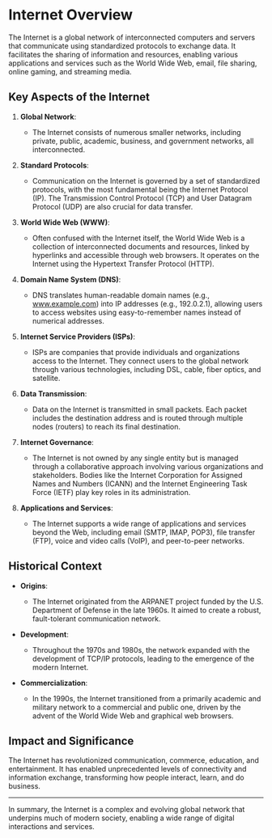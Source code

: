 # Internet Overview

The Internet is a global network of interconnected computers and servers that communicate using standardized protocols to exchange data. It facilitates the sharing of information and resources, enabling various applications and services such as the World Wide Web, email, file sharing, online gaming, and streaming media.

## Key Aspects of the Internet

1. **Global Network**:

   - The Internet consists of numerous smaller networks, including private, public, academic, business, and government networks, all interconnected.

2. **Standard Protocols**:

   - Communication on the Internet is governed by a set of standardized protocols, with the most fundamental being the Internet Protocol (IP). The Transmission Control Protocol (TCP) and User Datagram Protocol (UDP) are also crucial for data transfer.

3. **World Wide Web (WWW)**:

   - Often confused with the Internet itself, the World Wide Web is a collection of interconnected documents and resources, linked by hyperlinks and accessible through web browsers. It operates on the Internet using the Hypertext Transfer Protocol (HTTP).

4. **Domain Name System (DNS)**:

   - DNS translates human-readable domain names (e.g., www.example.com) into IP addresses (e.g., 192.0.2.1), allowing users to access websites using easy-to-remember names instead of numerical addresses.

5. **Internet Service Providers (ISPs)**:

   - ISPs are companies that provide individuals and organizations access to the Internet. They connect users to the global network through various technologies, including DSL, cable, fiber optics, and satellite.

6. **Data Transmission**:

   - Data on the Internet is transmitted in small packets. Each packet includes the destination address and is routed through multiple nodes (routers) to reach its final destination.

7. **Internet Governance**:

   - The Internet is not owned by any single entity but is managed through a collaborative approach involving various organizations and stakeholders. Bodies like the Internet Corporation for Assigned Names and Numbers (ICANN) and the Internet Engineering Task Force (IETF) play key roles in its administration.

8. **Applications and Services**:
   - The Internet supports a wide range of applications and services beyond the Web, including email (SMTP, IMAP, POP3), file transfer (FTP), voice and video calls (VoIP), and peer-to-peer networks.

## Historical Context

- **Origins**:

  - The Internet originated from the ARPANET project funded by the U.S. Department of Defense in the late 1960s. It aimed to create a robust, fault-tolerant communication network.

- **Development**:

  - Throughout the 1970s and 1980s, the network expanded with the development of TCP/IP protocols, leading to the emergence of the modern Internet.

- **Commercialization**:
  - In the 1990s, the Internet transitioned from a primarily academic and military network to a commercial and public one, driven by the advent of the World Wide Web and graphical web browsers.

## Impact and Significance

The Internet has revolutionized communication, commerce, education, and entertainment. It has enabled unprecedented levels of connectivity and information exchange, transforming how people interact, learn, and do business.

---

In summary, the Internet is a complex and evolving global network that underpins much of modern society, enabling a wide range of digital interactions and services.
